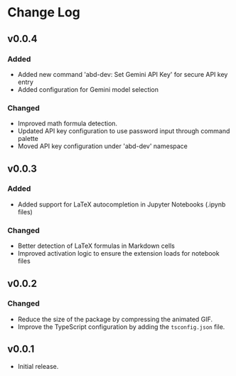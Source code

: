 # Change Log

## v0.0.4

### Added

- Added new command 'abd-dev: Set Gemini API Key' for secure API key entry
- Added configuration for Gemini model selection

### Changed

- Improved math formula detection.
- Updated API key configuration to use password input through command palette
- Moved API key configuration under 'abd-dev' namespace

## v0.0.3

### Added

- Added support for LaTeX autocompletion in Jupyter Notebooks (.ipynb files)

### Changed

- Better detection of LaTeX formulas in Markdown cells
- Improved activation logic to ensure the extension loads for notebook files

## v0.0.2

### Changed

- Reduce the size of the package by compressing the animated GIF.
- Improve the TypeScript configuration by adding the `tsconfig.json` file.

## v0.0.1

- Initial release.
